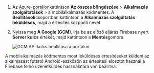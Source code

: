 
1. Az [Azure-portálon](https://portal.azure.com/)kattintson **Az összes böngészése** > **Alkalmazás szolgáltatások** > a mobilalkalmazás kódmentes. A **Beállítások**csoportban kattintson a **Alkalmazás szolgáltatás leküldéses**, majd a értesítés központi nevét.

2. Nyissa meg **A Google (GCM)**, írja be az előző eljárás Firebase nyert **Server kulcs** értékét, majd kattintson a **Mentés**gombra.

    ![GCM API kulcs beállítása a portálon](./media/app-service-mobile-android-configure-push/mobile-push-api-key.png)

A mobilalkalmazás kódmentes most leküldéses értesítéseket küldeni az alkalmazást futtató Android-eszközön az értesítési elosztót használ a Firebase felhő üzenetküldés használatára van beállítva.

<!-- URLs. -->


<!-- images -->
